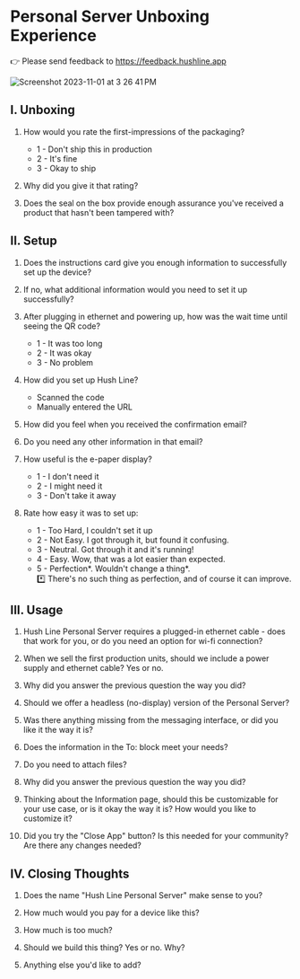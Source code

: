 # Personal Server Unboxing Experience

👉 Please send feedback to https://feedback.hushline.app

![Screenshot 2023-11-01 at 3 26 41 PM](https://github.com/scidsg/project-info/assets/28545431/e4dbf73b-664a-4bfe-ba79-02763e8b450b)

## I. Unboxing

1. How would you rate the first-impressions of the packaging?
    - 1 - Don't ship this in production
    - 2 - It's fine
    - 3 - Okay to ship

2. Why did you give it that rating?

3. Does the seal on the box provide enough assurance you've received a product that hasn't been tampered with?

## II. Setup

1. Does the instructions card give you enough information to successfully set up the device?

2. If no, what additional information would you need to set it up successfully?

3. After plugging in ethernet and powering up, how was the wait time until seeing the QR code?
   - 1 - It was too long
   - 2 - It was okay
   - 3 - No problem

4. How did you set up Hush Line?
   - Scanned the code
   - Manually entered the URL

5. How did you feel when you received the confirmation email?

6. Do you need any other information in that email?

7. How useful is the e-paper display?
    - 1 - I don't need it
    - 2 - I might need it
    - 3 - Don't take it away

9. Rate how easy it was to set up:
    - 1 - Too Hard, I couldn't set it up
    - 2 - Not Easy. I got through it, but found it confusing.
    - 3 - Neutral. Got through it and it's running!
    - 4 - Easy. Wow, that was a lot easier than expected.
    - 5 - Perfection*. Wouldn't change a thing*.<br>
          *️⃣ There's no such thing as perfection, and of course it can improve.

## III. Usage

1. Hush Line Personal Server requires a plugged-in ethernet cable - does that work for you, or do you need an option for wi-fi connection?

2. When we sell the first production units, should we include a power supply and ethernet cable? Yes or no.

3. Why did you answer the previous question the way you did?

4. Should we offer a headless (no-display) version of the Personal Server?

5. Was there anything missing from the messaging interface, or did you like it the way it is? 

6. Does the information in the To: block meet your needs? 

7. Do you need to attach files?

8. Why did you answer the previous question the way you did?

9. Thinking about the Information page, should this be customizable for your use case, or is it okay the way it is? How would you like to customize it?

10. Did you try the "Close App" button? Is this needed for your community? Are there any changes needed?

## IV. Closing Thoughts

1. Does the name "Hush Line Personal Server" make sense to you?

2. How much would you pay for a device like this? 

3. How much is too much?

4. Should we build this thing? Yes or no. Why?
    
5. Anything else you'd like to add?
